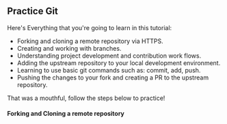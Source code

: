 ## Practice Git

Here's Everything that you're going to learn in this tutorial:

- Forking and cloning a remote repository via HTTPS.
- Creating and working with branches.
- Understanding project development and contribution work flows.
- Adding the upstream repository to your local development environment.
- Learning to use basic git commands such as: commit, add, push.
- Pushing the changes to your fork and creating a PR to the upstream repository.

That was a mouthful, follow the steps below to practice!

#### Forking and Cloning a remote repository
